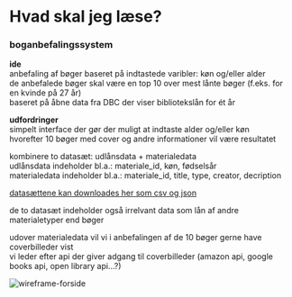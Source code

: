 # Hvad skal jeg læse? 
### boganbefalingssystem
<b>ide</b> <br>
anbefaling af bøger baseret på indtastede varibler: køn og/eller alder <br>
de anbefalede bøger skal være en top 10 over mest lånte bøger (f.eks. for en kvinde på 27 år) <br>
baseret på åbne data fra DBC der viser bibliotekslån for ét år <br>

<b>udfordringer</b> <br>
simpelt interface der gør der muligt at indtaste alder og/eller køn <br>
hvorefter 10 bøger med cover og andre informationer vil være resultatet <br>

kombinere to datasæt: udlånsdata + materialedata <br>
udlånsdata indeholder bl.a.: materiale_id, køn, fødselsår <br>
materialedata indeholder bl.a.: materiale_id, title, type, creator, decription <br>

<a href="https://docs.google.com/document/d/1azzIHtbflAPwd3K1q2cv22kECl5fSWPgbgjs6-z3BNk/pub">datasættene kan downloades her som csv og json</a> <br>

de to datasæt indeholder også irrelvant data som lån af andre materialetyper end bøger <br>

udover materialedata vil vi i anbefalingen af de 10 bøger gerne have coverbilleder vist<br>
vi leder efter api der giver adgang til coverbilleder (amazon api, google books api, open library api...?) <br>

![wireframe-forside](https://cloud.githubusercontent.com/assets/24417130/24724155/64801eb4-1a4a-11e7-8fb2-5249fd2bd412.jpg)


